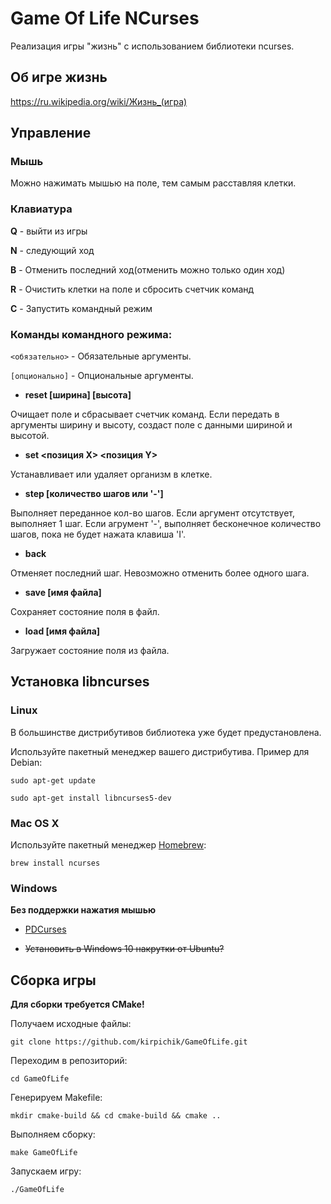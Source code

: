 #  Game Of Life NCurses

Реализация игры "жизнь" с использованием библиотеки ncurses.

## Об игре жизнь

https://ru.wikipedia.org/wiki/Жизнь_(игра)

## Управление

### Мышь

Можно нажимать мышью на поле, тем самым расставляя клетки.

### Клавиатура

**Q** - выйти из игры

**N** - следующий ход

**B** - Отменить последний ход(отменить можно только один ход)

**R** - Очистить клетки на поле и сбросить счетчик команд

**C** - Запустить командный режим

### Команды командного режима:

`<обязательно>` - Обязательные аргументы.

`[опционально]` - Опциональные аргументы.

- **reset [ширина] [высота]**

Очищает поле и сбрасывает счетчик команд.
Если передать в аргументы ширину и высоту, создаст поле с данными шириной и высотой.

- **set <позиция X> <позиция Y>**

Устанавливает или удаляет организм в клетке.

- **step [количество шагов или '-']**

Выполняет переданное кол-во шагов. Если аргумент отсутствует, выполняет 1 шаг.
Если агрумент '-', выполняет бесконечное количество шагов, пока не будет нажата клавиша 'I'.

- **back**

Отменяет последний шаг.
Невозможно отменить более одного шага.

- **save [имя файла]**

Сохраняет состояние поля в файл.

- **load [имя файла]**

Загружает состояние поля из файла.

## Установка libncurses

### Linux

В большинстве дистрибутивов библиотека уже будет предустановлена.

Используйте пакетный менеджер вашего дистрибутива. Пример для Debian:

`sudo apt-get update`

`sudo apt-get install libncurses5-dev`

### Mac OS X

Используйте пакетный менеджер [Homebrew](https://brew.sh):

`brew install ncurses`

### Windows

**Без поддержки нажатия мышью**

- [PDCurses](https://pdcurses.sourceforge.io)

- ~~Установить в Windows 10 накрутки от Ubuntu?~~

## Сборка игры

**Для сборки требуется CMake!**

Получаем исходные файлы:

`git clone https://github.com/kirpichik/GameOfLife.git`

Переходим в репозиторий:

`cd GameOfLife`

Генерируем Makefile:

`mkdir cmake-build && cd cmake-build && cmake ..`

Выполняем сборку:

`make GameOfLife`

Запускаем игру:

`./GameOfLife`


